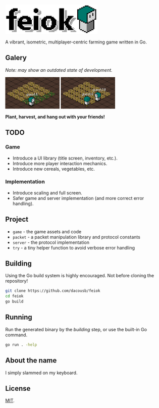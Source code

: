![logo](game/assets/logo.png)

A vibrant, isometric, multiplayer-centric farming game written in Go.

## Galery

*Note: may show an outdated state of development.*

![screenshot](galery/feiok_0.png) ![screenshot](galery/feiok_1.png)

**Plant, harvest, and hang out with your friends!**

## TODO

### Game

- Introduce a UI library (title screen, inventory, etc.).
- Introduce more player interaction mechanics.
- Introduce new cereals, vegetables, etc.

### Implementation

- Introduce scaling and full screen.
- Safer game and server implementation (and more correct error handling).

## Project

- `game` - the game assets and code
- `packet` - a packet manipulation library and protocol constants
- `server` - the protocol implementation
- `try` - a tiny helper function to avoid verbose error handling

## Building

Using the Go build system is highly encouraged. Not before cloning the repository!

```sh
git clone https://github.com/dacousb/feiok
cd feiok
go build
```

## Running

Run the generated binary by the *building* step, or use the built-in Go command.

```sh
go run . -help
```

## About the name

I simply slammed on my keyboard.

## License

[MIT](LICENSE).
